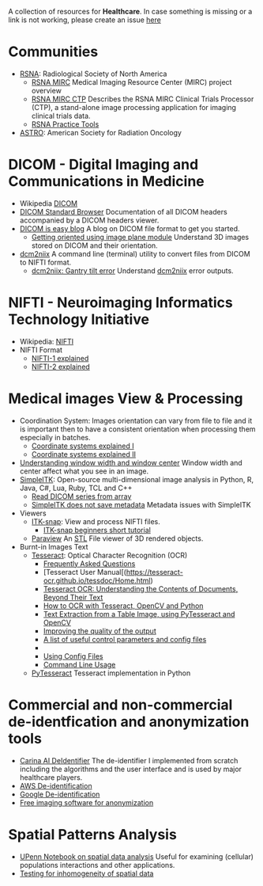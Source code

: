 A collection of resources for **Healthcare**. In case something is missing or a link is not working, please create an issue [here](https://github.com/vpapaioannou/healthcare_resources/issues)

# Communities

- [RSNA](https://www.rsna.org/): Radiological Society of North America
  - [RSNA MIRC](https://mircwiki.rsna.org/index.php?title=MIRC_Overview_-_CTP_and_TFS) Medical Imaging Resource Center (MIRC) project overview
  - [RSNA MIRC CTP](https://mircwiki.rsna.org/index.php?title=MIRC_CTP) Describes the RSNA MIRC Clinical Trials Processor (CTP), a stand-alone image processing application for imaging
  clinical trials data.
  - [RSNA Practice Tools](https://www.rsna.org/practice-tools)
- [ASTRO](https://www.astro.org/): American Society for Radiation Oncology

# DICOM - Digital Imaging and Communications in Medicine

- Wikipedia [DICOM](https://en.wikipedia.org/wiki/DICOM)
- [DICOM Standard Browser](https://dicom.innolitics.com/ciods/ct-image) Documentation of all DICOM headers accompanied by a DICOM headers viewer.
- [DICOM is easy blog](https://dicomiseasy.blogspot.com/) A blog on DICOM file format to get you started.
  - [Getting oriented using image plane module](https://dicomiseasy.blogspot.com/2013/06/getting-oriented-using-image-plane.html) Understand 3D images stored on DICOM and their orientation.
- [dcm2niix](https://github.com/rordenlab/dcm2niix) A command line (terminal) utility to convert files from DICOM to NIFTI format.
  - [dcm2niix: Gantry tilt error](https://github.com/rordenlab/dcm2niix/issues/232) Understand [dcm2niix](https://github.com/rordenlab/dcm2niix) error outputs.

# NIFTI - Neuroimaging Informatics Technology Initiative

- Wikipedia: [NIFTI](https://en.wikipedia.org/wiki/Neuroimaging_Informatics_Technology_Initiative)
- NIFTI Format
  - [NIFTI-1 explained](https://brainder.org/2012/09/23/the-nifti-file-format/)
  - [NIFTI-2 explained](https://brainder.org/2015/04/03/the-nifti-2-file-format/)

# Medical images View & Processing

- Coordination System: Images orientation can vary from file to file and it is important then to have a consistent orientation when processing them especially in batches.
  - [Coordinate systems explained I](https://www.brainvoyager.com/bv/doc/UsersGuide/CoordsAndTransforms/CoordinateSystems.html)
  - [Coordinate systems explained II](https://www.slicer.org/wiki/Coordinate_systems)
- [Understanding window width and window center](https://towardsdatascience.com/a-matter-of-grayscale-understanding-dicom-windows-1b44344d92bd) Window width and center affect what you
see in an image.
- [SimpleITK](https://simpleitk.org/): Open-source multi-dimensional image analysis in Python, R, Java, C#, Lua, Ruby, TCL and C++
  - [Read DICOM series from array](https://simpleitk.readthedocs.io/en/next/Examples/DicomSeriesFromArray/Documentation.html)
  - [SimpleITK does not save metadata](https://github.com/SimpleITK/SimpleITK/issues/346) Metadata issues with SimpleITK
- Viewers
  - [ITK-snap](http://www.itksnap.org/pmwiki/pmwiki.php): View and process NIFTI files.
    - [ITK-snap beginners short tutorial](http://www.itksnap.org/pmwiki/pmwiki.php%3Fn%3DDocumentation.TutorialSectionNewVersionTwo)
  - [Paraview](www.paraview.org) An [STL](https://en.wikipedia.org/wiki/STL_(file_format)) File viewer of 3D rendered objects.
- Burnt-in Images Text
  - [Tesseract](https://github.com/tesseract-ocr/tesseract): Optical Character Recognition (OCR)
    - [Frequently Asked Questions](https://tesseract-ocr.github.io/tessdoc/tess3/FAQ-Old.html)
    - [Tesseract User Manual[(https://tesseract-ocr.github.io/tessdoc/Home.html)
    - [Tesseract OCR: Understanding the Contents of Documents, Beyond Their Text](https://medium.com/geekculture/tesseract-ocr-understanding-the-contents-of-documents-beyond-their-text-a98704b7c655)
    - [How to OCR with Tesseract, OpenCV and Python](https://nanonets.com/blog/ocr-with-tesseract/)
    - [Text Extraction from a Table Image, using PyTesseract and OpenCV](https://fazlurnu.com/2020/06/23/text-extraction-from-a-table-image-using-pytesseract-and-opencv/)
    - [Improving the quality of the output](https://tesseract-ocr.github.io/tessdoc/ImproveQuality.html)
    - [A list of useful control parameters and config files](https://tesseract-ocr.github.io/tessdoc/tess3/ControlParams.html)
    - [](https://tesseract-ocr.github.io/tessdoc/)
    - [Using Config Files](https://github.com/tesseract-ocr/tesseract/blob/main/doc/tesseract.1.asc#config-files-and-augmenting-with-user-data)
    - [Command Line Usage](https://tesseract-ocr.github.io/tessdoc/Command-Line-Usage.html)
  - [PyTesseract](https://github.com/madmaze/pytesseract) Tesseract implementation in Python
 
# Commercial and non-commercial de-identfication and anonymization tools

- [Carina AI DeIdentifier](https://www.carinaai.com/) The de-identifier I implemented from scratch including the algorithms and the user interface and is used by major healthcare players.
- [AWS De-identification](https://aws.amazon.com/blogs/machine-learning/de-identify-medical-images-with-the-help-of-amazon-comprehend-medical-and-amazon-rekognition/)
- [Google De-identification](https://cloud.google.com/healthcare/docs/how-tos/dicom-deidentify)
- [Free imaging software for anonymization](https://www.imaios.com/en/resources/blog/top-5-best-dicom-de-identification-tools)

# Spatial Patterns Analysis

- [UPenn Notebook on spatial data analysis](https://www.seas.upenn.edu/~tesmith/NOTEBOOK/index.html) Useful for examining (cellular) populations interactions and other applications.
- [Testing for inhomogeneity of spatial data](https://blog.valdosta.edu/andersonlab/2018/05/03/point-pattern-analysis-visualizing-and-testing-for-inhomogeneity-by-dr-anderson/)
  
